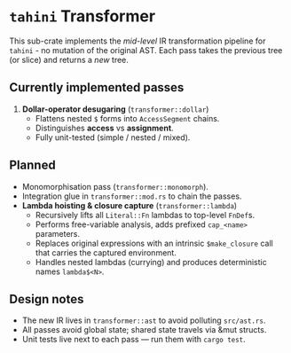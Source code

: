 # `tahini` Transformer

This sub-crate implements the *mid-level* IR transformation pipeline for `tahini` - no mutation of the original AST.
Each pass takes the
previous tree (or slice) and returns a *new* tree.

Currently implemented passes
---------------------------

1. **Dollar-operator desugaring** (`transformer::dollar`)
    * Flattens nested `$` forms into `AccessSegment` chains.
    * Distinguishes **access** vs **assignment**.
    * Fully unit-tested (simple / nested / mixed).

Planned
-------

* Monomorphisation pass (`transformer::monomorph`).
* Integration glue in `transformer::mod.rs` to chain the passes.
* **Lambda hoisting & closure capture** (`transformer::lambda`)
    * Recursively lifts all `Literal::Fn` lambdas to top-level `FnDef`s.
    * Performs free-variable analysis, adds prefixed `cap_<name>` parameters.
    * Replaces original expressions with an intrinsic `$make_closure` call that carries the captured environment.
    * Handles nested lambdas (currying) and produces deterministic names `lambda$<N>`.

Design notes
------------

* The new IR lives in `transformer::ast` to avoid polluting `src/ast.rs`.
* All passes avoid global state; shared state travels via &mut structs.
* Unit tests live next to each pass — run them with `cargo test`. 